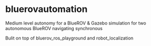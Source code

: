 # bluerovautomation
Medium level autonomy for a BlueROV & Gazebo simulation for two autonomous BlueROV navigating synchronous


Bulit on top of bluerov_ros_playground and robot_localization
